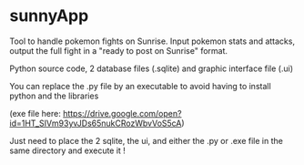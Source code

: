 # sunnyApp
Tool to handle pokemon fights on Sunrise. Input pokemon stats and attacks, output the full fight in a "ready to post on Sunrise" format. 

Python source code, 2 database files (.sqlite) and graphic interface file (.ui)

You can replace the .py file by an executable to avoid having to install python and the libraries

(exe file here: https://drive.google.com/open?id=1HT_SIVm93yvJDs65nukCRozWbvVoS5cA)

Just need to place the 2 sqlite, the ui, and either the .py or .exe file in the same directory and execute it !
